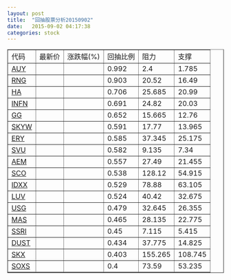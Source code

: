 ```yaml
---
layout: post
title:  "回抽股票分析20150902"
date:   2015-09-02 04:17:38
categories: stock
---
```

<script type="text/javascript">
var stockList = []
stockList.push('gb_auy');
stockList.push('gb_rng');
stockList.push('gb_ha');
stockList.push('gb_infn');
stockList.push('gb_gg');
stockList.push('gb_skyw');
stockList.push('gb_ery');
stockList.push('gb_svu');
stockList.push('gb_aem');
stockList.push('gb_sco');
stockList.push('gb_idxx');
stockList.push('gb_luv');
stockList.push('gb_usg');
stockList.push('gb_mas');
stockList.push('gb_ssri');
stockList.push('gb_dust');
stockList.push('gb_skx');
stockList.push('gb_soxs');
</script>
<table border="1">
 <tr>
 <td>代码</td>
 <td>最新价</td>
 <td>涨跌幅(%)</td>
 <td>回抽比例</td>
 <td>阻力</td>
 <td>支撑</td>
</tr>
  <tr id="auy">
  <td><a href="http://stock.finance.sina.com.cn/usstock/quotes/AUY.html" target="_blank">AUY</a></td><td></td><td></td><td>0.992</td><td>2.4</td><td>1.785</td></tr>
  <tr id="rng">
  <td><a href="http://stock.finance.sina.com.cn/usstock/quotes/RNG.html" target="_blank">RNG</a></td><td></td><td></td><td>0.903</td><td>20.52</td><td>16.49</td></tr>
  <tr id="ha">
  <td><a href="http://stock.finance.sina.com.cn/usstock/quotes/HA.html" target="_blank">HA</a></td><td></td><td></td><td>0.706</td><td>25.685</td><td>20.99</td></tr>
  <tr id="infn">
  <td><a href="http://stock.finance.sina.com.cn/usstock/quotes/INFN.html" target="_blank">INFN</a></td><td></td><td></td><td>0.691</td><td>24.82</td><td>20.03</td></tr>
  <tr id="gg">
  <td><a href="http://stock.finance.sina.com.cn/usstock/quotes/GG.html" target="_blank">GG</a></td><td></td><td></td><td>0.652</td><td>15.665</td><td>12.76</td></tr>
  <tr id="skyw">
  <td><a href="http://stock.finance.sina.com.cn/usstock/quotes/SKYW.html" target="_blank">SKYW</a></td><td></td><td></td><td>0.591</td><td>17.77</td><td>13.965</td></tr>
  <tr id="ery">
  <td><a href="http://stock.finance.sina.com.cn/usstock/quotes/ERY.html" target="_blank">ERY</a></td><td></td><td></td><td>0.585</td><td>37.345</td><td>25.175</td></tr>
  <tr id="svu">
  <td><a href="http://stock.finance.sina.com.cn/usstock/quotes/SVU.html" target="_blank">SVU</a></td><td></td><td></td><td>0.582</td><td>9.135</td><td>7.34</td></tr>
  <tr id="aem">
  <td><a href="http://stock.finance.sina.com.cn/usstock/quotes/AEM.html" target="_blank">AEM</a></td><td></td><td></td><td>0.557</td><td>27.49</td><td>21.455</td></tr>
  <tr id="sco">
  <td><a href="http://stock.finance.sina.com.cn/usstock/quotes/SCO.html" target="_blank">SCO</a></td><td></td><td></td><td>0.538</td><td>128.12</td><td>54.915</td></tr>
  <tr id="idxx">
  <td><a href="http://stock.finance.sina.com.cn/usstock/quotes/IDXX.html" target="_blank">IDXX</a></td><td></td><td></td><td>0.529</td><td>78.88</td><td>63.105</td></tr>
  <tr id="luv">
  <td><a href="http://stock.finance.sina.com.cn/usstock/quotes/LUV.html" target="_blank">LUV</a></td><td></td><td></td><td>0.524</td><td>40.42</td><td>32.675</td></tr>
  <tr id="usg">
  <td><a href="http://stock.finance.sina.com.cn/usstock/quotes/USG.html" target="_blank">USG</a></td><td></td><td></td><td>0.479</td><td>32.645</td><td>26.355</td></tr>
  <tr id="mas">
  <td><a href="http://stock.finance.sina.com.cn/usstock/quotes/MAS.html" target="_blank">MAS</a></td><td></td><td></td><td>0.465</td><td>28.135</td><td>22.775</td></tr>
  <tr id="ssri">
  <td><a href="http://stock.finance.sina.com.cn/usstock/quotes/SSRI.html" target="_blank">SSRI</a></td><td></td><td></td><td>0.45</td><td>7.115</td><td>5.415</td></tr>
  <tr id="dust">
  <td><a href="http://stock.finance.sina.com.cn/usstock/quotes/DUST.html" target="_blank">DUST</a></td><td></td><td></td><td>0.434</td><td>37.775</td><td>14.825</td></tr>
  <tr id="skx">
  <td><a href="http://stock.finance.sina.com.cn/usstock/quotes/SKX.html" target="_blank">SKX</a></td><td></td><td></td><td>0.403</td><td>155.265</td><td>108.745</td></tr>
  <tr id="soxs">
  <td><a href="http://stock.finance.sina.com.cn/usstock/quotes/SOXS.html" target="_blank">SOXS</a></td><td></td><td></td><td>0.4</td><td>73.59</td><td>53.235</td></tr>
</table>
